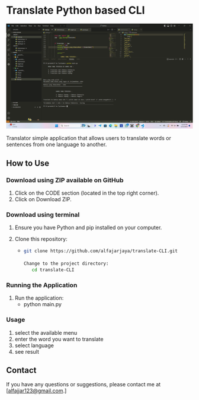 # Translate Python based CLI 

![Translate demo](./demo/translateCLI.png)

Translator simple application that allows users to translate words or sentences from one language to another.

## How to Use

### Download using ZIP available on GitHub

1. Click on the CODE section (located in the top right corner).
2. Click on Download ZIP.

### Download using terminal

1. Ensure you have Python and pip installed on your computer.
2. Clone this repository:

   - ```bash
     git clone https://github.com/alfajarjaya/translate-CLI.git

     Change to the project directory:
        cd translate-CLI


### Running the Application

1. Run the application:
   - python main.py
   
   
### Usage

1. select the available menu
2. enter the word you want to translate
3. select language
4. see result

## Contact

If you have any questions or suggestions, please contact me at [alfajjar123@gmail.com.]